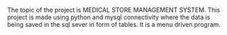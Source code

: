 The topic of the project is MEDICAL STORE MANAGEMENT SYSTEM.
This project is made using python and mysql connectivity where the data is being saved in the sql sever in form of tables.
It is a menu driven program.
